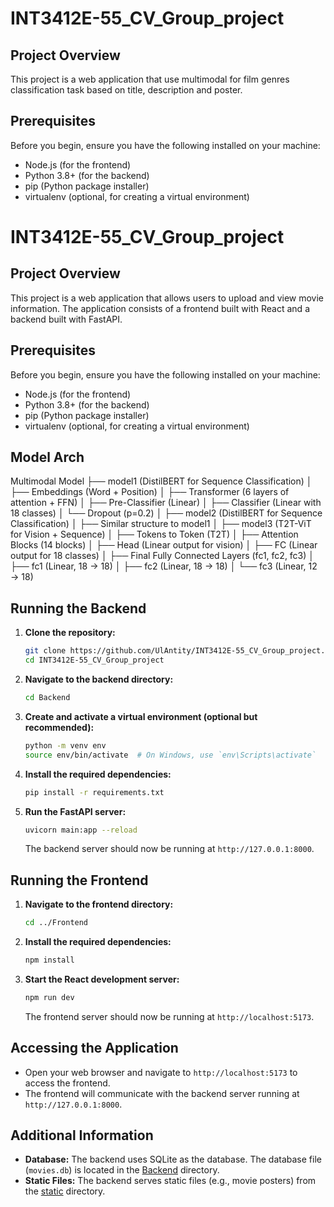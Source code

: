 # INT3412E-55_CV_Group_project

## Project Overview

This project is a web application that use multimodal for film genres classification task based on title, description and poster.

## Prerequisites

Before you begin, ensure you have the following installed on your machine:

- Node.js (for the frontend)
- Python 3.8+ (for the backend)
- pip (Python package installer)
- virtualenv (optional, for creating a virtual environment)

# INT3412E-55_CV_Group_project

## Project Overview

This project is a web application that allows users to upload and view movie information. The application consists of a frontend built with React and a backend built with FastAPI.

## Prerequisites

Before you begin, ensure you have the following installed on your machine:

- Node.js (for the frontend)
- Python 3.8+ (for the backend)
- pip (Python package installer)
- virtualenv (optional, for creating a virtual environment)

## Model Arch
Multimodal Model
  ├── model1 (DistilBERT for Sequence Classification)
  │    ├── Embeddings (Word + Position)
  │    ├── Transformer (6 layers of attention + FFN)
  │    ├── Pre-Classifier (Linear)
  │    ├── Classifier (Linear with 18 classes)
  │    └── Dropout (p=0.2)
  │
  ├── model2 (DistilBERT for Sequence Classification)
  │    ├── Similar structure to model1
  │
  ├── model3 (T2T-ViT for Vision + Sequence)
  │    ├── Tokens to Token (T2T)
  │    ├── Attention Blocks (14 blocks)
  │    ├── Head (Linear output for vision)
  │    ├── FC (Linear output for 18 classes)
  │
  ├── Final Fully Connected Layers (fc1, fc2, fc3)
  │    ├── fc1 (Linear, 18 → 18)
  │    ├── fc2 (Linear, 18 → 18)
  │    └── fc3 (Linear, 12 → 18)


## Running the Backend

1. **Clone the repository:**

    ```sh
    git clone https://github.com/UlAntity/INT3412E-55_CV_Group_project.git
    cd INT3412E-55_CV_Group_project
    ```

2. **Navigate to the backend directory:**

    ```sh
    cd Backend
    ```

3. **Create and activate a virtual environment (optional but recommended):**

    ```sh
    python -m venv env
    source env/bin/activate  # On Windows, use `env\Scripts\activate`
    ```

4. **Install the required dependencies:**

    ```sh
    pip install -r requirements.txt
    ```

5. **Run the FastAPI server:**

    ```sh
    uvicorn main:app --reload
    ```

    The backend server should now be running at `http://127.0.0.1:8000`.

## Running the Frontend

1. **Navigate to the frontend directory:**

    ```sh
    cd ../Frontend
    ```

2. **Install the required dependencies:**

    ```sh
    npm install
    ```

3. **Start the React development server:**

    ```sh
    npm run dev
    ```

    The frontend server should now be running at `http://localhost:5173`.

## Accessing the Application

- Open your web browser and navigate to `http://localhost:5173` to access the frontend.
- The frontend will communicate with the backend server running at `http://127.0.0.1:8000`.

## Additional Information

- **Database:** The backend uses SQLite as the database. The database file (`movies.db`) is located in the [Backend](http://_vscodecontentref_/1) directory.
- **Static Files:** The backend serves static files (e.g., movie posters) from the [static](http://_vscodecontentref_/2) directory.



